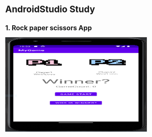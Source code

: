 # AndroidStudio Study
## 1. Rock paper scissors App
<img src="images/mygame.png" width="450px" height="300px" alt="Rock paper scissors"></img>
